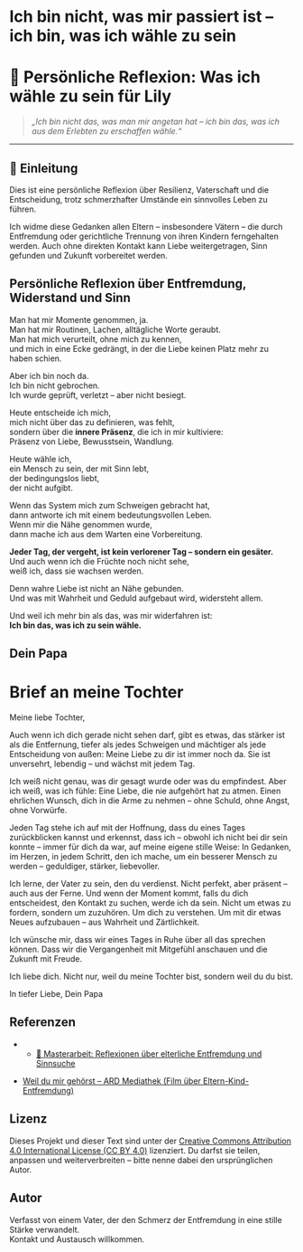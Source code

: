 # Ich bin nicht, was mir passiert ist – ich bin, was ich wähle zu sein

# 💬 Persönliche Reflexion: Was ich wähle zu sein für Lily

> *„Ich bin nicht das, was man mir angetan hat – ich bin das, was ich aus dem Erlebten zu erschaffen wähle.“*
---

## 🧭 Einleitung

Dies ist eine persönliche Reflexion über Resilienz, Vaterschaft und die Entscheidung, trotz schmerzhafter Umstände ein sinnvolles Leben zu führen.

Ich widme diese Gedanken allen Eltern – insbesondere Vätern – die durch Entfremdung oder gerichtliche Trennung von ihren Kindern ferngehalten werden. Auch ohne direkten Kontakt kann Liebe weitergetragen, Sinn gefunden und Zukunft vorbereitet werden.

## Persönliche Reflexion über Entfremdung, Widerstand und Sinn

Man hat mir Momente genommen, ja.  
Man hat mir Routinen, Lachen, alltägliche Worte geraubt.  
Man hat mich verurteilt, ohne mich zu kennen,  
und mich in eine Ecke gedrängt, in der die Liebe keinen Platz mehr zu haben schien.

Aber ich bin noch da.  
Ich bin nicht gebrochen.  
Ich wurde geprüft, verletzt – aber nicht besiegt.

Heute entscheide ich mich,  
mich nicht über das zu definieren, was fehlt,  
sondern über die **innere Präsenz**, die ich in mir kultiviere:  
Präsenz von Liebe, Bewusstsein, Wandlung.

Heute wähle ich,  
ein Mensch zu sein, der mit Sinn lebt,  
der bedingungslos liebt,  
der nicht aufgibt.

Wenn das System mich zum Schweigen gebracht hat,  
dann antworte ich mit einem bedeutungsvollen Leben.  
Wenn mir die Nähe genommen wurde,  
dann mache ich aus dem Warten eine Vorbereitung.

**Jeder Tag, der vergeht, ist kein verlorener Tag – sondern ein gesäter.**  
Und auch wenn ich die Früchte noch nicht sehe,  
weiß ich, dass sie wachsen werden.

Denn wahre Liebe ist nicht an Nähe gebunden.  
Und was mit Wahrheit und Geduld aufgebaut wird, widersteht allem.

Und weil ich mehr bin als das, was mir widerfahren ist:  
**Ich bin das, was ich zu sein wähle.**

Dein Papa
---

# Brief an meine Tochter
Meine liebe Tochter,

Auch wenn ich dich gerade nicht sehen darf, gibt es etwas, das stärker ist als die Entfernung, tiefer als jedes Schweigen und mächtiger als jede Entscheidung von außen:
Meine Liebe zu dir ist immer noch da.
Sie ist unversehrt, lebendig – und wächst mit jedem Tag.

Ich weiß nicht genau, was dir gesagt wurde oder was du empfindest.
Aber ich weiß, was ich fühle:
Eine Liebe, die nie aufgehört hat zu atmen.
Einen ehrlichen Wunsch, dich in die Arme zu nehmen – ohne Schuld, ohne Angst, ohne Vorwürfe.

Jeden Tag stehe ich auf mit der Hoffnung,
dass du eines Tages zurückblicken kannst
und erkennst, dass ich – obwohl ich nicht bei dir sein konnte –
immer für dich da war, auf meine eigene stille Weise:
In Gedanken, im Herzen, in jedem Schritt, den ich mache,
um ein besserer Mensch zu werden – geduldiger, stärker, liebevoller.

Ich lerne, der Vater zu sein, den du verdienst.
Nicht perfekt, aber präsent – auch aus der Ferne.
Und wenn der Moment kommt,
falls du dich entscheidest, den Kontakt zu suchen,
werde ich da sein.
Nicht um etwas zu fordern, sondern um zuzuhören.
Um dich zu verstehen.
Um mit dir etwas Neues aufzubauen – aus Wahrheit und Zärtlichkeit.

Ich wünsche mir, dass wir eines Tages in Ruhe über all das sprechen können.
Dass wir die Vergangenheit mit Mitgefühl anschauen
und die Zukunft mit Freude.

Ich liebe dich.
Nicht nur, weil du meine Tochter bist,
sondern weil du du bist.

In tiefer Liebe,
Dein Papa

## Referenzen

- - [📄 Masterarbeit: Reflexionen über elterliche Entfremdung und Sinnsuche](./Masterarbeit.pdf)

- [Weil du mir gehörst – ARD Mediathek (Film über Eltern-Kind-Entfremdung)](https://www.ardmediathek.de/video/film/weil-du-mir-gehoerst/swr/Y3JpZDovL3N3ci5kZS9hZXgvbzE1OTgyMzM)

## Lizenz

Dieses Projekt und dieser Text sind unter der [Creative Commons Attribution 4.0 International License (CC BY 4.0)](https://creativecommons.org/licenses/by/4.0/) lizenziert. Du darfst sie teilen, anpassen und weiterverbreiten – bitte nenne dabei den ursprünglichen Autor.

## Autor

Verfasst von einem Vater, der den Schmerz der Entfremdung in eine stille Stärke verwandelt.  
Kontakt und Austausch willkommen.
